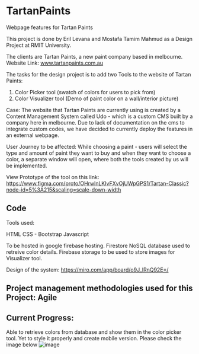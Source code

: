 # TartanPaints

Webpage features for Tartan Paints

This project is done by Eril Levana and Mostafa Tamim Mahmud as a Design Project at RMIT University.

The clients are Tartan Paints, a new paint company based in melbourne. Website Link: www.tartanpaints.com.au

The tasks for the design project is to add two Tools to the website of Tartan Paints:

1. Color Picker tool (swatch of colors for users to pick from)
2. Color Visualizer tool (Demo of paint color on a wall/interior picture)

Case: The website that Tartan Paints are currently using is created by a Content Management System called Udo - which is a custom CMS built by a company here in melbourne. Due to lack of documentation on the cms to integrate custom codes, we have decided to currently deploy the features in an external webpage.

User Journey to be affected: While choosing a paint - users will select the type and amount of paint they want to buy and when they want to choose a color, a separate window will open, where both the tools created by us will be implemented.

View Prototype of the tool on this link: https://www.figma.com/proto/OHrwlnLKIvFXvOjUWpGPS1/Tartan-Classic?node-id=5%3A215&scaling=scale-down-width

## Code

Tools used:

HTML
CSS - Bootstrap
Javascript

To be hosted in google firebase hosting.
Firestore NoSQL database used to retreive color details.
Firebase storage to be used to store images for Visualizer tool.

Design of the system: https://miro.com/app/board/o9J_lRnQ92E=/

## Project management methodologies used for this Project: Agile

## Current Progress: 
Able to retrieve colors from database and show them in the color picker tool. Yet to style it properly and create mobile version.
Please check the image below
![image](https://user-images.githubusercontent.com/49336177/111312525-7bd8b600-86b3-11eb-9ba8-2a38edfca8c6.png)

